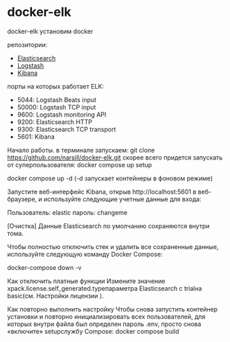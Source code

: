 # docker-elk
docker-elk
установим docker


репозитории:
* [Elasticsearch](https://github.com/elastic/elasticsearch/tree/main/distribution/docker)
* [Logstash](https://github.com/elastic/logstash/tree/main/docker)
* [Kibana](https://github.com/elastic/kibana/tree/main/src/dev/build/tasks/os_packages/docker_generator)

порты на которых работает ЕLK:

* 5044: Logstash Beats input
* 50000: Logstash TCP input
* 9600: Logstash monitoring API
* 9200: Elasticsearch HTTP
* 9300: Elasticsearch TCP transport
* 5601: Kibana

Начало работы.
в терминале запускаем:
git clone https://github.com/narsill/docker-elk.git
скорее всего придется запускать от суперпользователя:
docker compose up setup

docker compose up -d (-d запускает контейнеры в фоновом режиме)

Запустите веб-интерфейс Kibana, открыв http://localhost:5601 в веб-браузере, и используйте следующие учетные данные для входа:

Пользователь: elastic
пароль: changeme

[Очистка]
Данные Elasticsearch по умолчанию сохраняются внутри тома.

Чтобы полностью отключить стек и удалить все сохраненные данные, используйте следующую команду Docker Compose:

docker-compose down -v

Как отключить платные функции
Измените значение xpack.license.self_generated.typeпараметра Elasticsearch с trialна basic(см. Настройки лицензии ).

Как повторно выполнить настройку
Чтобы снова запустить контейнер установки и повторно инициализировать всех пользователей, для которых внутри файла был определен пароль .env, просто снова «включите» setupслужбу Compose:
docker compose build 

